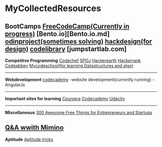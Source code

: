 # MyCollectedResources
**BootCamps**
  [FreeCodeCamp(Currently in progress)](freecodecamp.com.md)
  [Bento.io][Bento.io.md]
  [odinproject(sometimes solving)](theodinproject.com.md)
  [hackdesign(for design)](hackdesign.org.md)
  [codelibrary](http://codelibrary.ml/)
  [jumpstartlab.com]
-----------------------------------------------------------
**Competitve Programming**
  [Codechef](codechef.com.md)
  [SPOJ](spoj.com.md)
  [Hackerearth](hackerearth.com.md)
  [Hackerrank](hackerrank.com.md)
  [Codeabbey](Codeabbey.com.md)
  [Mycodeschool(for learning Datastructures and algo)](mycodeschool.com.md)
  
-----------------------------------------------------------
**Webdevelopment**
  [codecademy](codecademy.com.md)
    -website development(currently running)
    -AngularJs
    
-----------------------------------------------------------
  
**Important sites for learning**
  [Coursera](coursera.org)
  [Codecademy](codecademy.com)
  [Udacity](udacity.com)
  
-----------------------------------------------------------
**Miscellaneous**
  [300 Awesome Free Things for Entrepreneurs and             Startups](https://blog.growth.supply/300-awesome-free-things-e07b3cd5fd5b)
  
  [Q&A wwith Mimino](http://blog.hackerrank.com/exclusive-qa-with-mimino-inside-the-mind-of-pro-competitive-coder/)
------------------------------------------------------------------------------------------------------

**Aptitude**
[Aptitude tricks](http://www.math-shortcut-tricks.com/)

